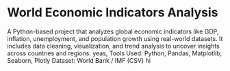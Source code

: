 # World Economic Indicators Analysis
A Python-based project that analyzes global economic indicators like GDP, inflation, unemployment, and population growth using real-world datasets. It includes data cleaning, visualization, and trend analysis to uncover insights across countries and regions.
yeas,
Tools Used: Python, Pandas, Matplotlib, Seaborn, Plotly
Dataset: World Bank / IMF (CSV)
hi
